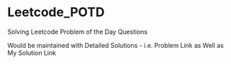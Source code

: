 # Leetcode_POTD
Solving Leetcode Problem of the Day Questions

Would be maintained with Detailed Solutions - i.e. Problem Link as Well as My Solution Link
